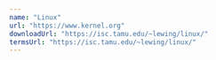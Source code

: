 ```yaml
---
name: "Linux"
url: "https://www.kernel.org"
downloadUrl: "https://isc.tamu.edu/~lewing/linux/"
termsUrl: "https://isc.tamu.edu/~lewing/linux/"
---
```

